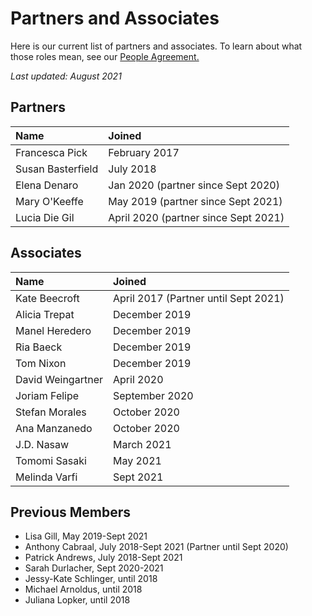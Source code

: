 # Partners and Associates

Here is our current list of partners and associates. To learn about what those roles mean, see our [People Agreement. ](../agreements/people-agreement.md)

_Last updated: August 2021_

## Partners

| Name | Joined |
| :--- | :--- |
| Francesca Pick | February 2017 |
| Susan Basterfield | July 2018 |
| Elena Denaro | Jan 2020 \(partner since Sept 2020\) |
| Mary O'Keeffe | May 2019 \(partner since Sept 2021\) |
| Lucia Die Gil | April 2020 \(partner since Sept 2021\) |

## Associates

| Name | Joined |
| :--- | :--- |
| Kate Beecroft | April 2017 \(Partner until Sept 2021\) |
| Alicia Trepat | December 2019 |
| Manel Heredero | December 2019 |
| Ria Baeck | December 2019 |
| Tom Nixon | December 2019 |
| David Weingartner | April 2020 |
| Joriam Felipe | September 2020 |
| Stefan Morales | October 2020 |
| Ana Manzanedo | October 2020 |
| J.D. Nasaw | March 2021 |
| Tomomi Sasaki | May 2021 |
| Melinda Varfi | Sept 2021 |

## Previous Members

* Lisa Gill, May 2019-Sept 2021
* Anthony Cabraal, July 2018-Sept 2021 \(Partner until Sept 2020\)
* Patrick Andrews, July 2018-Sept 2021
* Sarah Durlacher, Sept 2020-2021
* Jessy-Kate Schlinger, until 2018
* Michael Arnoldus, until 2018
* Juliana Lopker, until 2018

